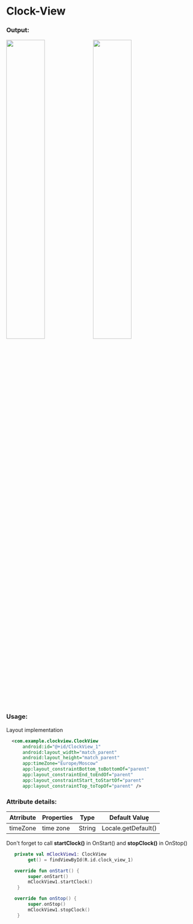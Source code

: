 # Clock-View

### Output:
<image src="https://i.imgur.com/sA8Kljc.png" width="45%" height="auto" align="left"/>
<image src="https://i.imgur.com/IeekZih.png" width="45%" height="auto"/>

### Usage:
Layout implementation
  
  ```xml
    <com.example.clockview.ClockView
        android:id="@+id/ClockView_1"
        android:layout_width="match_parent"
        android:layout_height="match_parent"
        app:timeZone="Europe/Moscow"
        app:layout_constraintBottom_toBottomOf="parent"
        app:layout_constraintEnd_toEndOf="parent"
        app:layout_constraintStart_toStartOf="parent"
        app:layout_constraintTop_toTopOf="parent" />
  ```
  
### Attribute details:  
| Atrribute | Properties | Type | Default Value̥|
| --------- | ---------- | ---- | -------------|
| timeZone | time zone  | String | Locale.getDefault() |

Don't forget to call <strong>startClock()</strong> in OnStart() and <strong>stopClock()</strong> in OnStop()

```kotlin
   private val mClockView1: ClockView
        get() = findViewById(R.id.clock_view_1)
```	
```kotlin
   override fun onStart() {
        super.onStart()
        mClockView1.startClock()
    }
```
```kotlin
   override fun onStop() {
        super.onStop()
        mClockView1.stopClock()
    }
```
